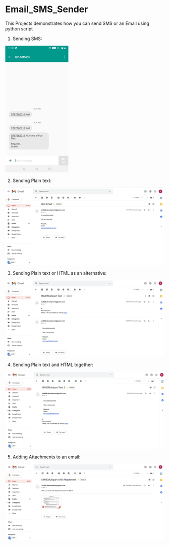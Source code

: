 # Email_SMS_Sender

This Projects demonstrates how you can send SMS or an Email using python script

1. Sending SMS:
<img src="sms.jpg" alt="alt text" width="200" height="400">

2. Sending Plain text:
<img src="email_1.png" alt="alt text">

3. Sending Plain text or HTML as an alternative:
<img src="email_2.png" alt="alt text">

4. Sending Plain text and HTML together:
<img src="email_3.png" alt="alt text">

5. Adding Attachments to an email:
<img src="email_4.png" alt="alt text">
